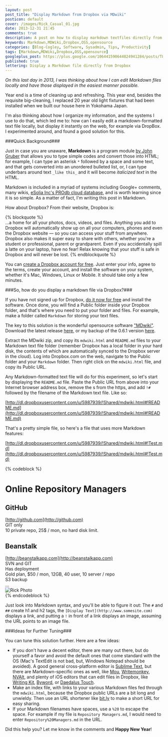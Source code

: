 ```yaml
---
layout: post
post_title: "Display Markdown from Dropbox via MDwiki"
posticon: default
cover: /images/Rick_Casual_01.jpg
date: 2013-12-31 21:45
comments: true
description: A post on how to display markdown textfiles directly from your Dropbox, by Rick Cogley.
keywords: Markdown,MDWiki,Dropbox,OSS,opensource
categories: [Blog-Cogley, Software, Sysadmin, Tips, Productivity]
tags: [Markdown,MDWiki,Dropbox,OSS,opensource]
googleplus_post: https://plus.google.com/106441590644824941284/posts/T8NxFxF3QYK
published: true
lettering: Display a Markdown file directly from Dropbox
---
```


_On this last day in 2013, I was thinking about how I can edit Markdown files locally and have those displayed in the easiest manner possible._

<!--more--> 

Year end is a time of cleaning up and refreshing. This year end, besides the requisite big-cleaning, I replaced 20 year old light fixtures that had been installed when we built our house here in Yokohama Japan. 

I'm also thinking about how I organize my information, and the systems I use to do that, which led me to: how can I easily edit a markdown-formatted text file locally, but display it instantly on the web, for example via DropBox. I experimented around, and found a good solution for this. 

###Quick Background###

Just in case you are unaware, **Markdown** is a program module [by John Gruber](http://daringfireball.net/projects/markdown/) that allows you to type simple codes and convert those into HTML; for example, I can type an asterisk ``*`` followed by a space and some text, and that gets converted into an unordered bulleted list, or, I can type underbars around text ``_like this_`` and it will become _italicized text_ in the HTML. 

Markdown is included in a myriad of systems including Google+ comments, many wikis, [eSolia Inc's PROdb cloud database](http://www.esolia.com/prodb), and is worth learning since it is so simple. As a matter of fact, I'm writing this post in Markdown.

How about Dropbox? From their website, Dropbox is: 

{% blockquote %}  
...a home for all your photos, docs, videos, and files. Anything you add to Dropbox will automatically show up on all your computers, phones and even the Dropbox website — so you can access your stuff from anywhere. Dropbox also makes it super easy to share with others, whether you're a student or professional, parent or grandparent. Even if you accidentally spill a latte on your laptop, have no fear! Relax knowing that your stuff is safe in Dropbox and will never be lost.
{% endblockquote %}  

You can [create a Dropbox account for free](https://t.co/EJKPA6EUih). Just enter your info, agree to the terms, create your account, and install the software on your system, whether it's Mac, Windows, Linux or Mobile. It should take only a few minutes.

###So, how do you display a markdown file via Dropbox?###

If you have not signed up for Dropbox, [do it now for free](https://t.co/EJKPA6EUih) and install the software. Once done, you will find a Public folder inside your Dropbox folder, and that's where you need to put your folder and files. For example, make a folder called ``Markdown`` for storing your text files.

The key to this solution is the wonderful opensource software ["MDwiki"](http://dynalon.github.io/mdwiki/#!index.md). Download the latest release [here](https://github.com/Dynalon/mdwiki/releases/latest), or my backup of the 0.6.1 version [here](https://dl.dropboxusercontent.com/u/5987939/!backups/MDwiki/mdwiki-0.6.1.zip). 

Extract the MDwiki zip, and copy its ``mdwiki.html`` and ``README.md`` files to your Markdown text file folder (remember Dropbox has a local folder in your hard disk, the contents of which are automatically synced to the Dropbox server in the cloud). Log into Dropbox.com on the web, navigate to the Public folder and your ``Markdown`` folder. Then right click on the ``mdwiki.html`` file, and copy its Public URL. 

Any Markdown-formatted text file will do for this experiment, so let's start by displaying the ``README.md`` file. Paste the Public URL from above into your Internet browser address box, remove the s from the https, and add ``!#`` followed by the filename of the Markdown text file. Like so: 
  
[http://dl.dropboxusercontent.com/u/5987939/!Shared/mdwiki.html#!README.md](http://dl.dropboxusercontent.com/u/5987939/!Shared/mdwiki.html#!README.md)  
  
That's a pretty simple file, so here's a file that uses more Markdown features:  
  
[http://dl.dropboxusercontent.com/u/5987939/!Shared/mdwiki.html#!Test.md](http://dl.dropboxusercontent.com/u/5987939/!Shared/mdwiki.html#!Test.md)  
  
{% codeblock %}
# Online Repository Managers

## GitHub
[http://github.com](http://github.com)  
GIT only  
10 private repo, 25$ / mon, no hard disk limit.  

## Beanstalk  
[http://beanstalkapp.com](http://beanstalkapp.com)    
SVN and GIT  
Has deployment  
Gold plan, $50 / mon, 12GB, 40 user, 10 server / repo  
S3 backup  
...  
![Rick Photo](http://dl.dropboxusercontent.com/u/5987939/!Shared/Test.JPG)  
{% endcodeblock %}
  
Just look into Markdown syntax, and you'll be able to figure it out: The ``#`` and ``##`` create h1 and h2 tags, the ``[Display Text](http://www.somesite.com)`` displays a link, and putting a ``!`` in front of a link displays an image, assuming the URL points to an image file. 

###Ideas for Further Tuning###

You can tune this solution further. Here are a few ideas:  
  
* If you don't have a decent editor, there are many out there, but do yourself a favor and avoid the default ones that come standard with the OS (Mac's TextEdit is not bad, but, Windows Notepad should be avoided). A good general cross-platform editor is [Sublime Text](http://www.sublimetext.com/3), but there are Markdown-specific ones as well, like [Mou](http://mouapp.com/), [Writemonkey](http://writemonkey.com/), [NVAlt](http://brettterpstra.com/projects/nvalt/), and plenty of iOS editors that can edit files in Dropbox, like [Writing Kit](http://getwritingkit.com/), [Byword](http://bywordapp.com/), or [Daedalus Touch](http://daedalusapp.com/). 
* Make an index file, with links to your various Markdown files fed through the ``mdwiki.html``, because the Dropbox public URLs are a bit long and unwieldy. Then use an URL shortener like [bit.ly](http://bit.ly) to make a short URL for easy sharing. 
* If your Markdown filenames have spaces, use a ``%20`` to escape the space. For example if my file is ``Repository Managers.md``, I would need to enter ``Repository%20Managers.md`` in the URL.

Did this help you? Let me know in the comments and **Happy New Year**!
